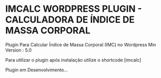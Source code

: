 # IMCALC WORDPRESS PLUGIN - CALCULADORA DE ÍNDICE DE MASSA CORPORAL

Plugin Para Calcular Índice de Massa Corporal (IMC) no Wordpress
Min Version : 5.0

Para utilizar o plugin após instalação utilize o shortcode [imcalc]

Plugin em Desenvolvimento...

